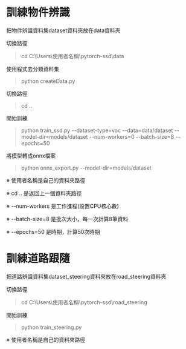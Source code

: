# 訓練物件辨識
把物件辨識資料集dataset資料夾放在data資料夾

切換路徑
 >cd C:\Users\使用者名稱\pytorch-ssd\data

使用程式去分類資料集
 >python createData.py

切換路徑
 >cd ..

開始訓練
 >python train_ssd.py --dataset-type=voc --data=data/dataset --model-dir=models/dataset --num-workers=0 --batch-size=8 --epochs=50

將模型轉成onnx檔案
 >python onnx_export.py --model-dir=models/dataset

※ 使用者名稱是自己的資料夾路徑

※ cd .. 是返回上一個資料夾路徑

※ --num-workers 是工作進程(設置CPU核心數)

※ --batch-size=8 是批次大小，每一次計算8筆資料

※ --epochs=50 是時期，計算50次時期

# 訓練道路跟隨
把道路辨識資料集dataset_steering資料夾放在road_steering資料夾

切換路徑
 >cd C:\Users\使用者名稱\pytorch-ssd\road_steering

開始訓練
 >python train_steering.py

※ 使用者名稱是自己的資料夾路徑
